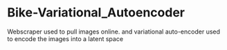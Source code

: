 # Bike-Variational_Autoencoder
Webscraper used to pull images online. and variational auto-encoder used to encode the images into a latent space
